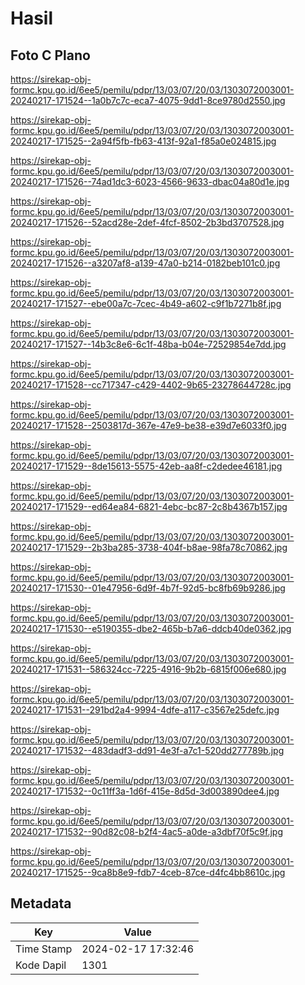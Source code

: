 # Hasil

## Foto C Plano

https://sirekap-obj-formc.kpu.go.id/6ee5/pemilu/pdpr/13/03/07/20/03/1303072003001-20240217-171524--1a0b7c7c-eca7-4075-9dd1-8ce9780d2550.jpg

https://sirekap-obj-formc.kpu.go.id/6ee5/pemilu/pdpr/13/03/07/20/03/1303072003001-20240217-171525--2a94f5fb-fb63-413f-92a1-f85a0e024815.jpg

https://sirekap-obj-formc.kpu.go.id/6ee5/pemilu/pdpr/13/03/07/20/03/1303072003001-20240217-171526--74ad1dc3-6023-4566-9633-dbac04a80d1e.jpg

https://sirekap-obj-formc.kpu.go.id/6ee5/pemilu/pdpr/13/03/07/20/03/1303072003001-20240217-171526--52acd28e-2def-4fcf-8502-2b3bd3707528.jpg

https://sirekap-obj-formc.kpu.go.id/6ee5/pemilu/pdpr/13/03/07/20/03/1303072003001-20240217-171526--a3207af8-a139-47a0-b214-0182beb101c0.jpg

https://sirekap-obj-formc.kpu.go.id/6ee5/pemilu/pdpr/13/03/07/20/03/1303072003001-20240217-171527--ebe00a7c-7cec-4b49-a602-c9f1b7271b8f.jpg

https://sirekap-obj-formc.kpu.go.id/6ee5/pemilu/pdpr/13/03/07/20/03/1303072003001-20240217-171527--14b3c8e6-6c1f-48ba-b04e-72529854e7dd.jpg

https://sirekap-obj-formc.kpu.go.id/6ee5/pemilu/pdpr/13/03/07/20/03/1303072003001-20240217-171528--cc717347-c429-4402-9b65-23278644728c.jpg

https://sirekap-obj-formc.kpu.go.id/6ee5/pemilu/pdpr/13/03/07/20/03/1303072003001-20240217-171528--2503817d-367e-47e9-be38-e39d7e6033f0.jpg

https://sirekap-obj-formc.kpu.go.id/6ee5/pemilu/pdpr/13/03/07/20/03/1303072003001-20240217-171529--8de15613-5575-42eb-aa8f-c2dedee46181.jpg

https://sirekap-obj-formc.kpu.go.id/6ee5/pemilu/pdpr/13/03/07/20/03/1303072003001-20240217-171529--ed64ea84-6821-4ebc-bc87-2c8b4367b157.jpg

https://sirekap-obj-formc.kpu.go.id/6ee5/pemilu/pdpr/13/03/07/20/03/1303072003001-20240217-171529--2b3ba285-3738-404f-b8ae-98fa78c70862.jpg

https://sirekap-obj-formc.kpu.go.id/6ee5/pemilu/pdpr/13/03/07/20/03/1303072003001-20240217-171530--01e47956-6d9f-4b7f-92d5-bc8fb69b9286.jpg

https://sirekap-obj-formc.kpu.go.id/6ee5/pemilu/pdpr/13/03/07/20/03/1303072003001-20240217-171530--e5190355-dbe2-465b-b7a6-ddcb40de0362.jpg

https://sirekap-obj-formc.kpu.go.id/6ee5/pemilu/pdpr/13/03/07/20/03/1303072003001-20240217-171531--586324cc-7225-4916-9b2b-6815f006e680.jpg

https://sirekap-obj-formc.kpu.go.id/6ee5/pemilu/pdpr/13/03/07/20/03/1303072003001-20240217-171531--291bd2a4-9994-4dfe-a117-c3567e25defc.jpg

https://sirekap-obj-formc.kpu.go.id/6ee5/pemilu/pdpr/13/03/07/20/03/1303072003001-20240217-171532--483dadf3-dd91-4e3f-a7c1-520dd277789b.jpg

https://sirekap-obj-formc.kpu.go.id/6ee5/pemilu/pdpr/13/03/07/20/03/1303072003001-20240217-171532--0c11ff3a-1d6f-415e-8d5d-3d003890dee4.jpg

https://sirekap-obj-formc.kpu.go.id/6ee5/pemilu/pdpr/13/03/07/20/03/1303072003001-20240217-171532--90d82c08-b2f4-4ac5-a0de-a3dbf70f5c9f.jpg

https://sirekap-obj-formc.kpu.go.id/6ee5/pemilu/pdpr/13/03/07/20/03/1303072003001-20240217-171525--9ca8b8e9-fdb7-4ceb-87ce-d4fc4bb8610c.jpg


## Metadata

| Key        | Value               |
| ---------- | ------------------- |
| Time Stamp | 2024-02-17 17:32:46 |
| Kode Dapil | 1301                |



